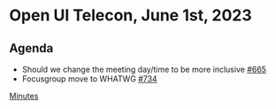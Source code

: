 # Open UI Telecon, June 1st, 2023

## Agenda

- Should we change the meeting day/time to be more inclusive [#665](https://github.com/openui/open-ui/issues/665#issuecomment-1568745291)
- Focusgroup move to WHATWG [#734](https://github.com/openui/open-ui/issues/734)

[Minutes](https://www.w3.org/2023/06/01-openui-minutes.html)
